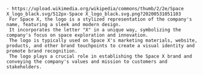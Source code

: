     - https://upload.wikimedia.org/wikipedia/commons/thumb/2/2e/Space X_logo_black.svg/512px-Space X_logo_black.svg.png?20200531051103
     For Space X, the logo is a stylized representation of the company's name, featuring a sleek and modern design.
     It incorporates the letter "X" in a unique way, symbolizing the company's focus on space exploration and innovation.
     The logo is typically used on Space X's marketing materials, website, products, and other brand touchpoints to create a visual identity and promote brand recognition.
     The logo plays a crucial role in establishing the Space X brand and conveying the company's values and mission to customers and stakeholders.

